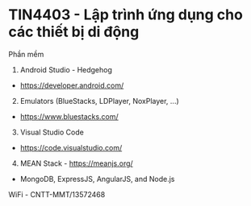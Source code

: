 # TIN4403 - Lập trình ứng dụng cho các thiết bị di động
Phần mềm
1. Android Studio - Hedgehog
 - https://developer.android.com/
2. Emulators (BlueStacks, LDPlayer, NoxPlayer, ...)
 - https://www.bluestacks.com/
3. Visual Studio Code
 - https://code.visualstudio.com/
4. MEAN Stack - https://meanjs.org/
 - MongoDB, ExpressJS, AngularJS, and Node.js

WiFi - CNTT-MMT/13572468

 